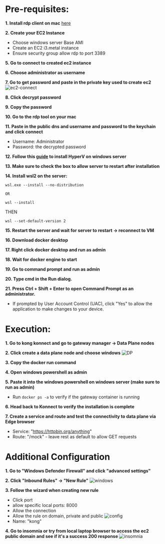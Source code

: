 # Pre-requisites:
__1. Install rdp client on mac__
[here](https://docs.aws.amazon.com/AWSEC2/latest/UserGuide/connect-rdp.html)

__2. Create your EC2 Instance__
- Choose windows server Base AMI
- Create an EC2 i3.metal instance
- Ensure security group allow rdp to port 3389

__5. Go to connect to created ec2 instance__

__6. Choose administrator as username__

__7. Go to get password and paste in the private key used to create ec2__
![ec2-connect](/setup-kong-windows/img/ec2-connect.png)

__8. Click decrypt password__

__9. Copy the password__

__10. Go to the rdp tool on your mac__

__11. Paste in the public dns and username and password to the keychain and click connect__
  - Username: Administrator
  - Password: the decrypted password

__12. Follow this [guide](https://docs.microsoft.com/en-us/windows/wsl/install-win10) to install HyperV on windows server__

__13. Make sure to check the box to allow server to restart after installation__

__14. Install wsl2 on the server:__
```
wsl.exe --install --no-distribution

OR

wsl --install
```
THEN
```
wsl --set-default-version 2
```

__15. Restart the server and wait for server to restart -> reconnect to VM__

__16. Download docker desktop__

__17. Right click docker desktop and run as admin__

__18. Wait for docker engine to start__

__19. Go to command prompt and run as admin__

__20. Type cmd in the Run dialog.__

__21. Press Ctrl + Shift + Enter to open Command Prompt as an administrator.__
- If prompted by User Account Control (UAC), click "Yes" to allow the application to make changes to your device.

# Execution:
__1. Go to kong konnect and go to gateway manager -> Data Plane nodes__

__2. Click create a data plane node and choose windows__
![DP](/setup-kong-windows/img/dp.png)

__3. Copy the docker run command__

__4. Open windows powershell as admin__

__5. Paste it into the windows powershell on windows server (make sure to run as admin)__
  - Run `docker ps -a` to verify if the gateway container is running

__6. Head back to Konnect to verify the installation is complete__

__7. Create a service and route and test the connectivity to data plane via Edge browser__
  - Service: "https://httpbin.org/anything"
  - Route: "/mock" - leave rest as default to allow GET requests


# Additional Configuration
__1. Go to "Windows Defender Firewall" and click "advanced settings"__

__2. Click "Inbound Rules" -> "New Rule"__
![windows](/setup-kong-windows/img/windows_defender.png)

__3. Follow the wizard when creating new rule__
- Click port
- allow specific local ports: 8000
- Allow the connection
- Allow the rule on domain, private and public
![config](/setup-kong-windows/img/windows_defender_config.png)
- Name: "kong"

__4. Go to insomnia or try from local laptop browser to access the ec2 public domain and see if it's a success 200 response__
![insomnia](/setup-kong-windows/img/insomnia.png)
